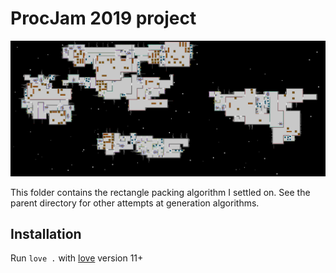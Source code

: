# ProcJam 2019 project

![screenshot](./readme_screenie.png)

This folder contains the rectangle packing algorithm I settled on. See the parent directory for other attempts at generation algorithms.

## Installation
Run `love .` with [love](https://love2d.org/) version 11+


